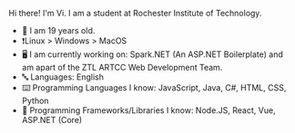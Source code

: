 <!--

**VioletSnow08/VioletSnow08** is a ✨ _special_ ✨ repository because its `README.md` (this file) appears on your GitHub profile.

Here are some ideas to get you started:

- 🔭 I’m currently working on ...
- 🌱 I’m currently learning ...
- 👯 I’m looking to collaborate on ...
- 🤔 I’m looking for help with ...
- 💬 Ask me about ...
- 📫 How to reach me: ...
- 😄 Pronouns: ...
- ⚡ Fun fact: ...
-->


Hi there! I'm Vi. I am a student at Rochester Institute of Technology.

- 🐧 I am 19 years old.
- ❗Linux > Windows > MacOS
- 🖥️ I am currently working on: Spark.NET (An ASP.NET Boilerplate) and am apart of the ZTL ARTCC Web Development Team.
- 🔤 Languages: English
- ⌨️ Programming Languages I know: JavaScript, Java, C#, HTML, CSS, Python
- 🔢 Programming Frameworks/Libraries I know: Node.JS, React, Vue, ASP.NET (Core)

